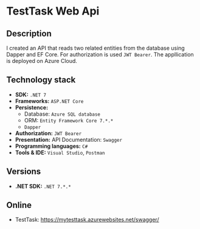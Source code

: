 # TestTask Web Api

## Description

I created an API that reads two related entities from the database using Dapper and EF Core. 
For authorization is used `JWT Bearer`.
The appllication is deployed on Azure Cloud.

## Technology stack

- **SDK:** `.NET 7`
- **Frameworks:** `ASP.NET Core`
- **Persistence:**
    - Database: `Azure SQL database`
    - ORM: `Entity Framework Core 7.*.*`
    - `Dapper`
- **Authorization:** `JWT Bearer`
- **Presentation:** API Documentation: `Swagger`
- **Programming languages:** `C#`
- **Tools & IDE:** `Visual Studio`, `Postman`

## Versions

- **.NET SDK:** `.NET 7.*.*`

## Online

- TestTask: https://mytesttask.azurewebsites.net/swagger/
